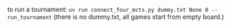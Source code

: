 to run a tournament: `uv run connect_four_mcts.py dummy.txt None 0 --run_tournament`
(there is no dummy.txt, all games start from empty board.)